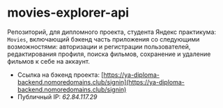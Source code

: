 # movies-explorer-api
Репозиторий, для дипломного проекта, студента Яндекс практикума: `Movies`, включающий бэкенд часть приложения со следующими возможностями: авторизации и регистрации пользователей, редактирования профиля, поиска фильмов, сохранение и удаление фильмов к себе на аккаунт.
  
* Ссылка на бэкенд проекта: [https://ya-diploma-backend.nomoredomains.club/signin](https://ya-diploma-backend.nomoredomains.club/signin)
* Публичный IP: *62.84.117.29*
